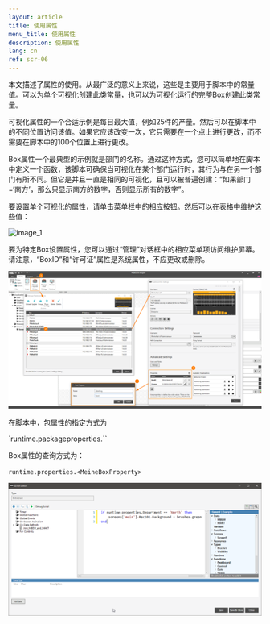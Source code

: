 ```yaml
---
layout: article
title: 使用属性
menu_title: 使用属性
description: 使用属性
lang: cn
ref: scr-06
---
```

本文描述了属性的使用。从最广泛的意义上来说，这些是主要用于脚本中的常量值。可以为单个可视化创建此类常量，也可以为可视化运行的完整Box创建此类常量。

可视化属性的一个合适示例是每日最大值，例如25件的产量。然后可以在脚本中的不同位置访问该值。如果它应该改变一次，它只需要在一个点上进行更改，而不需要在脚本中的100个位置上进行更改。

Box属性一个最典型的示例就是部门的名称。通过这种方式，您可以简单地在脚本中定义一个函数，该脚本可确保当可视化在某个部门运行时，其行为与在另一个部门有所不同。但它是并且一直是相同的可视化，且可以被普遍创建：“如果部门=‘南方’，那么只显示南方的数字，否则显示所有的数字”。

要设置单个可视化的属性，请单击菜单栏中的相应按钮。然后可以在表格中维护这些值：

![image_1](/assets/images/scripting/properties/Properties_01.png)

要为特定Box设置属性，您可以通过“管理”对话框中的相应菜单项访问维护屏幕。请注意，“BoxID”和“许可证”属性是系统属性，不应更改或删除。

![image_1](/assets/images/scripting/properties/Properties_02.png)

在脚本中，包属性的指定方式为

`runtime.packageproperties.<MeinePackageProperty>``

Box属性的查询方式为：

`runtime.properties.<MeineBoxProperty>`

![image_1](/assets/images/scripting/properties/Properties_03.png)
